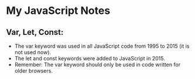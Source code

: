 # My JavaScript Notes

## Var, Let, Const:
- The var keyword was used in all JavaScript code from 1995 to 2015 (it is not used now).
- The let and const keywords were added to JavaScript in 2015.
- Remember: The var keyword should only be used in code written for older browsers.

